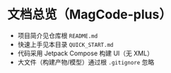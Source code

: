 # 文档总览（MagCode-plus）

- 项目简介见仓库根 `README.md`
- 快速上手见本目录 `QUICK_START.md`
- 代码采用 Jetpack Compose 构建 UI（无 XML）
- 大文件（构建产物/模型）通过根 `.gitignore` 忽略
